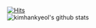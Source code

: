 [![Hits](https://hits.seeyoufarm.com/api/count/incr/badge.svg?url=https%3A%2F%2Fgithub.com%2Fkimhankyeol&count_bg=%2379C83D&title_bg=%23555555&icon=&icon_color=%23E7E7E7&title=hits&edge_flat=false)](https://hits.seeyoufarm.com)
<br>
![kimhankyeol's github stats](https://github-readme-stats.vercel.app/api?username=kimhankyeol&show_icons=true&theme=radical)
